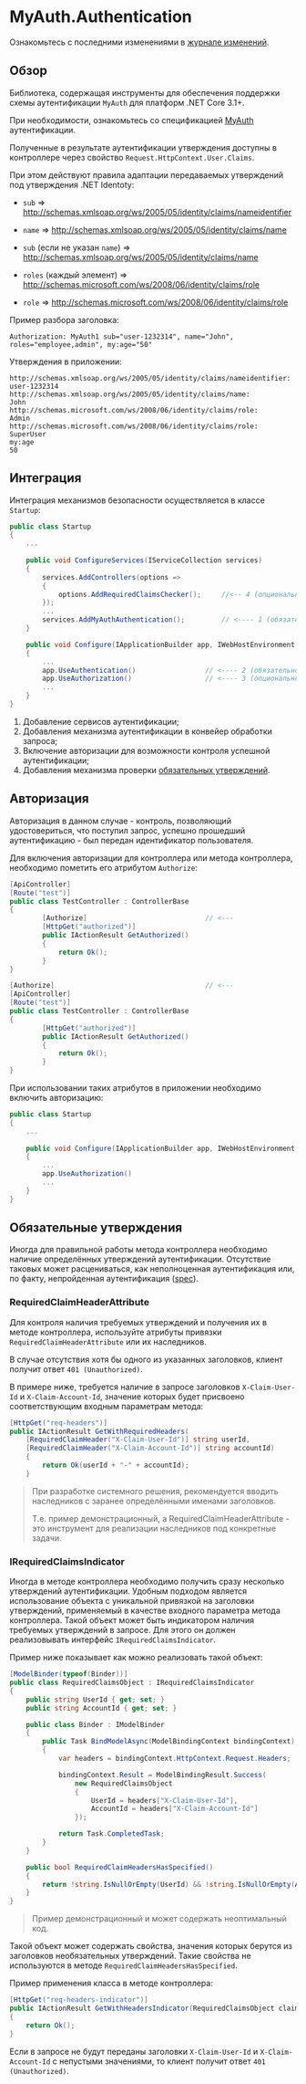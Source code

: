 # MyAuth.Authentication

Ознакомьтесь с последними изменениями в [журнале изменений](/changelog.md).

## Обзор

Библиотека, содержащая инструменты для обеспечения поддержки схемы аутентификации `MyAuth` для платформ .NET Core 3.1+.

При необходимости, ознакомьтесь со спецификацией [MyAuth](https://github.com/ozzy-ext-myauth/specification) аутентификации.

Полученные в результате аутентификации утверждения доступны в контроллере через свойство `Request.HttpContext.User.Claims`.

При этом действуют правила адаптации передаваемых утверждений под утверждения .NET Identoty:

* `sub` => http://schemas.xmlsoap.org/ws/2005/05/identity/claims/nameidentifier
* `name` => http://schemas.xmlsoap.org/ws/2005/05/identity/claims/name

* `sub` (если не указан `name`) => http://schemas.xmlsoap.org/ws/2005/05/identity/claims/name

* `roles` (каждый элемент) => http://schemas.microsoft.com/ws/2008/06/identity/claims/role
* `role` => http://schemas.microsoft.com/ws/2008/06/identity/claims/role

Пример разбора заголовка:

```
Authorization: MyAuth1 sub="user-1232314", name="John", roles="employee,admin", my:age="50"
```

Утверждения в приложении:

```
http://schemas.xmlsoap.org/ws/2005/05/identity/claims/nameidentifier:	user-1232314
http://schemas.xmlsoap.org/ws/2005/05/identity/claims/name:				John
http://schemas.microsoft.com/ws/2008/06/identity/claims/role: 			Admin
http://schemas.microsoft.com/ws/2008/06/identity/claims/role: 			SuperUser
my:age																	50
```

## Интеграция 

Интеграция механизмов безопасности осуществляется в классе `Startup`:

```C#
public class Startup
{
    ... 
        
    public void ConfigureServices(IServiceCollection services)
    {
        services.AddControllers(options =>
		{
        	options.AddRequiredClaimsChecker(); 	//<-- 4 (опционально)
        });
		...
        services.AddMyAuthAuthentication();			// <---- 1 (обязательно)
    }

    public void Configure(IApplicationBuilder app, IWebHostEnvironment env)
    {
        ...
        app.UseAuthentication() 				// <---- 2 (обязательно)
        app.UseAuthorization()					// <---- 3 (опционально)
        ...
    }
}
```

1. Добавление сервисов аутентификации;
2. Добавления механизма аутентификации в конвейер обработки запроса;
3. Включение авторизации для возможности контроля успешной аутентификации;
4. Добавления механизма проверки [обязательных утверждений](#Обязательные-утверждения).

## Авторизация

Авторизация в данном случае - контроль, позволяющий удостовериться, что поступил запрос, успешно прошедший аутентификацию - был передан идентификатор пользователя.

Для включения авторизации для контроллера или метода контроллера, необходимо пометить его атрибутом `Authorize`:

```C#
[ApiController]
[Route("test")]
public class TestController : ControllerBase
{
	    [Authorize]								// <---
        [HttpGet("authorized")]
        public IActionResult GetAuthorized()
        {
            return Ok();
        }
}

[Authorize]										// <---
[ApiController]
[Route("test")]
public class TestController : ControllerBase
{
        [HttpGet("authorized")]
        public IActionResult GetAuthorized()
        {
            return Ok();
        }
}
```

При использовании таких атрибутов в приложении необходимо включить авторизацию:

```C#
public class Startup
{
    ... 
        
    public void Configure(IApplicationBuilder app, IWebHostEnvironment env)
    {
        ...
        app.UseAuthorization()					 
        ...
    }
}
```

## Обязательные утверждения

Иногда для правильной работы метода контроллера необходимо наличие определённых утверждений аутентификации. Отсутствие таковых может расцениваться, как неполноценная аутентификация или, по факту, непройденная аутентификация ([spec](https://github.com/ozzy-ext-myauth/specification/blob/master/v2/myauth-authentication-2.md#%D0%BF%D1%80%D0%B8%D0%BC%D0%B5%D0%BD%D0%B5%D0%BD%D0%B8%D0%B5)). 

### RequiredClaimHeaderAttribute

Для контроля наличия требуемых утверждений и получения их в методе контроллера, используйте атрибуты привязки `RequiredClaimHeaderAttribute` или их наследников.

В случае отсутствия хотя бы одного из указанных заголовков, клиент получит ответ `401 (Unauthorized)`.

В примере ниже, требуется наличие в запросе заголовков `X-Claim-User-Id` и `X-Claim-Account-Id`, значение которых будет присвоено соответствующим входным параметрам метода:

```C#
[HttpGet("req-headers")]
public IActionResult GetWithRequiredHeaders(
    [RequiredClaimHeader("X-Claim-User-Id")] string userId,
    [RequiredClaimHeader("X-Claim-Account-Id")] string accountId)
    {
	    return Ok(userId + "-" + accountId);
    }
```

> При разработке системного решения, рекомендуется вводить наследников с заранее определёнными именами заголовков. 
>
> Т.е. пример демонстрационный, а RequiredClaimHeaderAttribute - это инструмент для реализации наследников под конкретные задачи.

### IRequiredClaimsIndicator

Иногда в методе контроллера необходимо получить сразу несколько утверждений аутентификации. Удобным подходом является использование объекта с уникальной привязкой на заголовки утверждений, применяемый в качестве входного параметра метода контроллера. Такой объект может быть индикатором наличия требуемых утверждений в запросе. Для этого он должен реализовывать интерфейс `IRequiredClaimsIndicator`. 

Пример ниже показывает как можно реализовать такой объект:

```C#
[ModelBinder(typeof(Binder))]
public class RequiredClaimsObject : IRequiredClaimsIndicator
{
    public string UserId { get; set; }
    public string AccountId { get; set; }

    public class Binder : IModelBinder
    {
        public Task BindModelAsync(ModelBindingContext bindingContext)
        {
            var headers = bindingContext.HttpContext.Request.Headers;

            bindingContext.Result = ModelBindingResult.Success(
                new RequiredClaimsObject
				{
                	UserId = headers["X-Claim-User-Id"],
                    AccountId = headers["X-Claim-Account-Id"]
                });

            return Task.CompletedTask;
        }
    }

    public bool RequiredClaimHeadersHasSpecified()
    {
        return !string.IsNullOrEmpty(UserId) && !string.IsNullOrEmpty(AccountId);
    }
}
```

> Пример демонстрационный и может содержать неоптимальный код.

Такой объект может содержать свойства, значения которых берутся из заголовков необязательных утверждений. Такие свойства не используются в методе `RequiredClaimHeadersHasSpecified`. 

Пример применения класса в методе контроллера:

```C#
[HttpGet("req-headers-indicator")]
public IActionResult GetWithHeadersIndicator(RequiredClaimsObject claims)
{
	return Ok();
}
```

Если в запросе не будут переданы заголовки `X-Claim-User-Id` и `X-Claim-Account-Id` с непустыми значениями, то клиент получит ответ  `401 (Unauthorized)`.